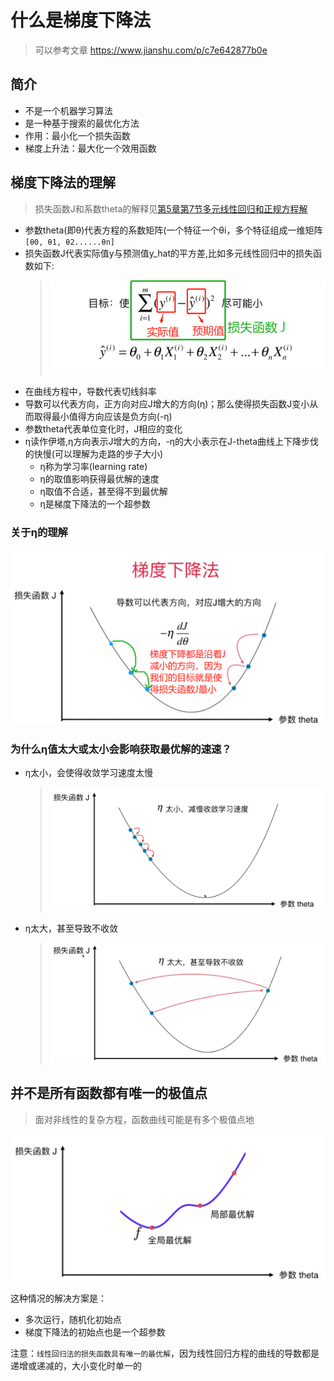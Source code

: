 # 什么是梯度下降法

> 可以参考文章 https://www.jianshu.com/p/c7e642877b0e

## 简介

+ 不是一个机器学习算法
+ 是一种基于搜索的最优化方法
+ 作用：最小化一个损失函数
+ 梯度上升法：最大化一个效用函数

## 梯度下降法的理解

> 损失函数J和系数theta的解释见[第5章第7节多元线性回归和正规方程解](https://gitee.com/lsgwr/algorithms/blob/master/Part5Improve/05-Linear-Regression/07-Multi-Linear-Regression/多元线性回归和正规方程解.md#多元线性回归的目标)

+ 参数theta(即θ)代表方程的系数矩阵(一个特征一个θi，多个特征组成一维矩阵`[θ0, θ1, θ2......θn]`
+ 损失函数J代表实际值y与预测值y_hat的平方差,比如多元线性回归中的损失函数如下:
  > ![多元线性回归的损失函数](images/多元线性回归的损失函数.png)
+ 在曲线方程中，导数代表切线斜率
+ 导数可以代表方向，正方向对应J增大的方向(η)；那么使得损失函数J变小从而取得最小值得方向应该是负方向(-η)
+ 参数theta代表单位变化时，J相应的变化
+ η读作伊塔,η方向表示J增大的方向，-η的大小表示在J-theta曲线上下降步伐的快慢(可以理解为走路的步子大小)
  + η称为学习率(learning rate)
  + η的取值影响获得最优解的速度
  + η取值不合适，甚至得不到最优解
  + η是梯度下降法的一个超参数

### 关于η的理解

![梯度下降法理解1](images/梯度下降法理解1.png)

### 为什么η值太大或太小会影响获取最优解的速速？

+ η太小，会使得收敛学习速度太慢
  > ![η太小影响学习收敛速度](images/η太小影响学习收敛速度.png)
+ η太大，甚至导致不收敛
  > ![η太大甚至导致不收敛](images/η太大甚至导致不收敛.png)
  
## 并不是所有函数都有唯一的极值点

> 面对非线性的复杂方程，函数曲线可能是有多个极值点地

![并不是所有函数都有唯一的极值点](images/并不是所有函数都有唯一的极值点.png)

这种情况的解决方案是：
+ 多次运行，随机化初始点
+ 梯度下降法的初始点也是一个超参数

注意：`线性回归法的损失函数具有唯一的最优解`，因为线性回归方程的曲线的导数都是递增或递减的，大小变化时单一的